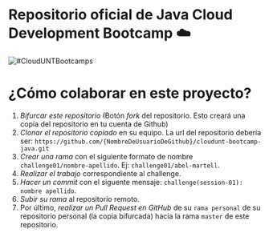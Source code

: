 
# Repositorio oficial de Java Cloud Development Bootcamp :cloud:

![#CloudUNTBootcamps](https://repository-images.githubusercontent.com/298617841/69042d80-029b-11eb-9dfd-030296046991)

# ¿Cómo colaborar en este proyecto?

1. *Bifurcar este repositorio* (Botón *fork* del repositorio. Esto creará una copia del repositorio en tu cuenta de Github)
1. *Clonar el repositorio copiado* en su equipo. La url del repositorio debería ser: `https://github.com/{NombreDeUsuarioDeGithub}/cloudunt-bootcamp-java.git`
3. *Crear una rama* con el siguiente formato de nombre `challenge01/nombre-apellido`. Ej: `challenge01/abel-martell`.
4. *Realizar el trabajo* correspondiente al challenge.
5. *Hacer un commit* con el siguente mensaje: `challenge(session-01): nombre apellido`.
6. *Subir su rama* al repositorio remoto.
7. Por último, *realizar un Pull Request en GitHub* de su `rama personal` de su repositorio personal (la copia bifurcada) hacia la rama `master` de este repositorio.
